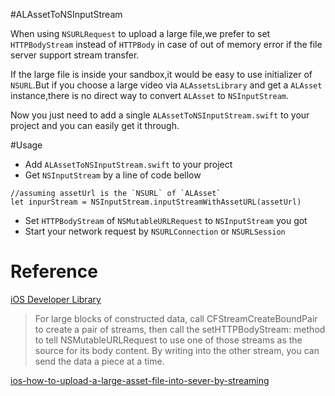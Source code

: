 #ALAssetToNSInputStream

When using `NSURLRequest` to upload a large file,we prefer to set `HTTPBodyStream` instead of `HTTPBody` in case of out of memory error if the file server support stream transfer.

If the large file is inside your sandbox,it would be easy to use initializer of `NSURL`.But if you choose a large video via `ALAssetsLibrary` and get a `ALAsset` instance,there is no direct way to convert `ALAsset` to `NSInputStream`.

Now you just need to add a single `ALAssetToNSInputStream.swift` to your project and you can easily get it through.

#Usage

* Add `ALAssetToNSInputStream.swift` to your project
* Get `NSInputStream` by a line of code bellow
```
//assuming assetUrl is the `NSURL` of `ALAsset`
let inpurStream = NSInputStream.inputStreamWithAssetURL(assetUrl)
```
* Set `HTTPBodyStream` of `NSMutableURLRequest` to `NSInputStream` you got
* Start your network request by `NSURLConnection` or `NSURLSession`

# Reference
[iOS Developer Library](https://developer.apple.com/library/ios/documentation/NetworkingInternetWeb/Conceptual/NetworkingOverview/WorkingWithHTTPAndHTTPSRequests/WorkingWithHTTPAndHTTPSRequests.html)
> For large blocks of constructed data, call CFStreamCreateBoundPair to create a pair of streams, then call the setHTTPBodyStream: method to tell NSMutableURLRequest to use one of those streams as the source for its body content. By writing into the other stream, you can send the data a piece at a time.

[ios-how-to-upload-a-large-asset-file-into-sever-by-streaming](http://stackoverflow.com/questions/18348863/ios-how-to-upload-a-large-asset-file-into-sever-by-streaming)


